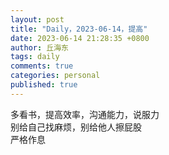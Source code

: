 ```yaml
---
layout: post
title: "Daily，2023-06-14，提高"
date: 2023-06-14 21:28:35 +0800
author: 丘海东 
tags: daily
comments: true
categories: personal
published: true
---
```

多看书，提高效率，沟通能力，说服力  
别给自己找麻烦，别给他人擦屁股  
严格作息
